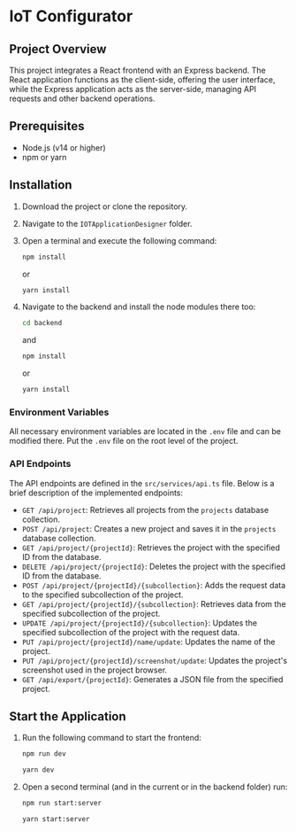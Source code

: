 # IoT Configurator

## Project Overview

This project integrates a React frontend with an Express backend. The React application functions as the client-side, offering the user interface, while the Express application acts as the server-side, managing API requests and other backend operations.

## Prerequisites

- Node.js (v14 or higher)
- npm or yarn

## Installation

1. Download the project or clone the repository.

2. Navigate to the `IOTApplicationDesigner` folder.

3. Open a terminal and execute the following command:

   ```sh
   npm install
   ```

   or

   ```sh
   yarn install
   ```

4. Navigate to the backend and install the node modules there too:

   ```sh
   cd backend
   ```

   and

   ```sh
   npm install
   ```

   or

   ```sh
   yarn install
   ```

### Environment Variables

All necessary environment variables are located in the `.env` file and can be modified there. Put the `.env` file on the root level of the project.

### API Endpoints

The API endpoints are defined in the `src/services/api.ts` file. Below is a brief description of the implemented endpoints:

- `GET /api/project`: Retrieves all projects from the `projects` database collection.
- `POST /api/project`: Creates a new project and saves it in the `projects` database collection.
- `GET /api/project/{projectId}`: Retrieves the project with the specified ID from the database.
- `DELETE /api/project/{projectId}`: Deletes the project with the specified ID from the database.
- `POST /api/project/{projectId}/{subcollection}`: Adds the request data to the specified subcollection of the project.
- `GET /api/project/{projectId}/{subcollection}`: Retrieves data from the specified subcollection of the project.
- `UPDATE /api/project/{projectId}/{subcollection}`: Updates the specified subcollection of the project with the request data.
- `PUT /api/project/{projectId}/name/update`: Updates the name of the project.
- `PUT /api/project/{projectId}/screenshot/update`: Updates the project's screenshot used in the project browser.
- `GET /api/export/{projectId}`: Generates a JSON file from the specified project.

## Start the Application

1. Run the following command to start the frontend:

   ```sh
   npm run dev
   ```

   ```sh
   yarn dev
   ```

2. Open a second terminal (and in the current or in the backend folder) run:

   ```sh
   npm run start:server
   ```

   ```sh
   yarn start:server
   ```
